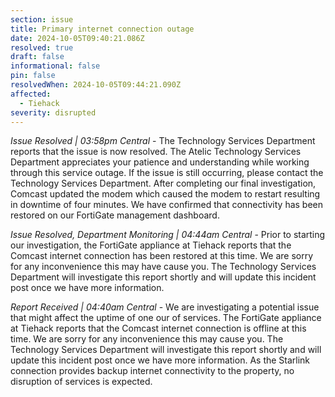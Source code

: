 ```yaml
---
section: issue
title: Primary internet connection outage
date: 2024-10-05T09:40:21.086Z
resolved: true
draft: false
informational: false
pin: false
resolvedWhen: 2024-10-05T09:44:21.090Z
affected:
  - Tiehack
severity: disrupted
---
```

*Issue Resolved | 03:58pm Central* - The Technology Services Department reports that the issue is now resolved. The Atelic Technology Services Department appreciates your patience and understanding while working through this service outage. If the issue is still occurring, please contact the Technology Services Department. After completing our final investigation, Comcast updated the modem which caused the modem to restart resulting in downtime of four minutes. We have confirmed that connectivity has been restored on our FortiGate management dashboard.

*Issue Resolved, Department Monitoring | 04:44am Central* - Prior to starting our investigation, the FortiGate appliance at Tiehack reports that the Comcast internet connection has been restored at this time. We are sorry for any inconvenience this may have cause you. The Technology Services Department will investigate this report shortly and will update this incident post once we have more information.

*Report Received | 04:40am Central* - We are investigating a potential issue that might affect the uptime of one our of services. The FortiGate appliance at Tiehack reports that the Comcast internet connection is offline at this time. We are sorry for any inconvenience this may cause you. The Technology Services Department will investigate this report shortly and will update this incident post once we have more information. As the Starlink connection provides backup internet connectivity to the property, no disruption of services is expected.